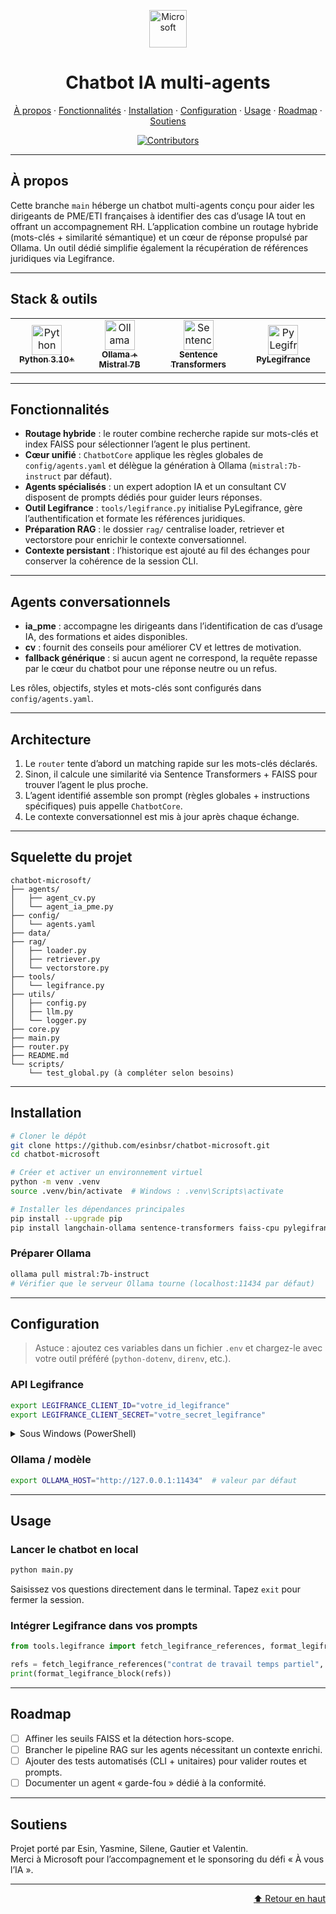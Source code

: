 <a id="top"></a>

<p align="center">
  <img src="https://upload.wikimedia.org/wikipedia/commons/4/44/Microsoft_logo.svg" alt="Microsoft" height="60">
</p>

<h1 align="center">Chatbot IA multi-agents</h1>

<p align="center">
  <a href="#a-propos">À propos</a> ·
  <a href="#fonctionnalites">Fonctionnalités</a> ·
  <a href="#installation">Installation</a> ·
  <a href="#configuration">Configuration</a> ·
  <a href="#usage">Usage</a> ·
  <a href="#roadmap">Roadmap</a> ·
  <a href="#soutiens">Soutiens</a>
</p>

<p align="center">
  <a href="https://github.com/esinbsr/chatbot-microsoft/graphs/contributors">
    <img src="https://img.shields.io/github/contributors/esinbsr/chatbot-microsoft.svg?style=for-the-badge&color=0e75b6" alt="Contributors">
  </a>
</p>

---

## À propos

Cette branche `main` héberge un chatbot multi-agents conçu pour aider les dirigeants de PME/ETI françaises à identifier des cas d’usage IA tout en offrant un accompagnement RH. L’application combine un routage hybride (mots-clés + similarité sémantique) et un cœur de réponse propulsé par Ollama. Un outil dédié simplifie également la récupération de références juridiques via Legifrance.

---

## Stack & outils

<table align="center">
  <tr>
    <td align="center" width="150">
      <a href="https://www.python.org/" target="_blank" rel="noreferrer">
        <img src="https://cdn.jsdelivr.net/gh/devicons/devicon/icons/python/python-original.svg" alt="Python" height="48" />
        <br /><sub><strong>Python 3.10+</strong></sub>
      </a>
    </td>
    <td align="center" width="150">
      <a href="https://ollama.com/" target="_blank" rel="noreferrer">
        <img src="https://avatars.githubusercontent.com/u/16943930?s=200&v=4" alt="Ollama" height="48" />
        <br /><sub><strong>Ollama + Mistral 7B</strong></sub>
      </a>
    </td>
    <td align="center" width="150">
      <a href="https://www.sbert.net/" target="_blank" rel="noreferrer">
        <img src="https://avatars.githubusercontent.com/u/22535074?s=200&v=4" alt="Sentence Transformers" height="48" />
        <br /><sub><strong>Sentence Transformers</strong></sub>
      </a>
    </td>
    <td align="center" width="150">
      <a href="https://pylegifrance.github.io/pylegifrance/" target="_blank" rel="noreferrer">
        <img src="https://pylegifrance.github.io/pylegifrance/assets/images/logo.svg" alt="PyLegifrance" height="48" />
        <br /><sub><strong>PyLegifrance</strong></sub>
      </a>
    </td>
  </tr>
</table>

---

## Fonctionnalités

- **Routage hybride** : le router combine recherche rapide sur mots-clés et index FAISS pour sélectionner l’agent le plus pertinent.
- **Cœur unifié** : `ChatbotCore` applique les règles globales de `config/agents.yaml` et délègue la génération à Ollama (`mistral:7b-instruct` par défaut).
- **Agents spécialisés** : un expert adoption IA et un consultant CV disposent de prompts dédiés pour guider leurs réponses.
- **Outil Legifrance** : `tools/legifrance.py` initialise PyLegifrance, gère l’authentification et formate les références juridiques.
- **Préparation RAG** : le dossier `rag/` centralise loader, retriever et vectorstore pour enrichir le contexte conversationnel.
- **Contexte persistant** : l’historique est ajouté au fil des échanges pour conserver la cohérence de la session CLI.

---

## Agents conversationnels

- **ia_pme** : accompagne les dirigeants dans l’identification de cas d’usage IA, des formations et aides disponibles.
- **cv** : fournit des conseils pour améliorer CV et lettres de motivation.
- **fallback générique** : si aucun agent ne correspond, la requête repasse par le cœur du chatbot pour une réponse neutre ou un refus.

Les rôles, objectifs, styles et mots-clés sont configurés dans `config/agents.yaml`.

---

## Architecture

1. Le `router` tente d’abord un matching rapide sur les mots-clés déclarés.
2. Sinon, il calcule une similarité via Sentence Transformers + FAISS pour trouver l’agent le plus proche.
3. L’agent identifié assemble son prompt (règles globales + instructions spécifiques) puis appelle `ChatbotCore`.
4. Le contexte conversationnel est mis à jour après chaque échange.

---

## Squelette du projet

```text
chatbot-microsoft/
├── agents/
│   ├── agent_cv.py
│   └── agent_ia_pme.py
├── config/
│   └── agents.yaml
├── data/
├── rag/
│   ├── loader.py
│   ├── retriever.py
│   └── vectorstore.py
├── tools/
│   └── legifrance.py
├── utils/
│   ├── config.py
│   ├── llm.py
│   └── logger.py
├── core.py
├── main.py
├── router.py
├── README.md
└── scripts/
    └── test_global.py (à compléter selon besoins)
```

---

## Installation

```bash
# Cloner le dépôt
git clone https://github.com/esinbsr/chatbot-microsoft.git
cd chatbot-microsoft

# Créer et activer un environnement virtuel
python -m venv .venv
source .venv/bin/activate  # Windows : .venv\Scripts\activate

# Installer les dépendances principales
pip install --upgrade pip
pip install langchain-ollama sentence-transformers faiss-cpu pylegifrance pyyaml python-dotenv
```

### Préparer Ollama

```bash
ollama pull mistral:7b-instruct
# Vérifier que le serveur Ollama tourne (localhost:11434 par défaut)
```

---

## Configuration

> Astuce : ajoutez ces variables dans un fichier `.env` et chargez-le avec votre outil préféré (`python-dotenv`, `direnv`, etc.).

### API Legifrance
```bash
export LEGIFRANCE_CLIENT_ID="votre_id_legifrance"
export LEGIFRANCE_CLIENT_SECRET="votre_secret_legifrance"
```
<details>
  <summary>Sous Windows (PowerShell)</summary>

  ```powershell
  $Env:LEGIFRANCE_CLIENT_ID = "votre_id_legifrance"
  $Env:LEGIFRANCE_CLIENT_SECRET = "votre_secret_legifrance"
  ```
</details>

### Ollama / modèle
```bash
export OLLAMA_HOST="http://127.0.0.1:11434"  # valeur par défaut
```

---

## Usage

### Lancer le chatbot en local
```bash
python main.py
```
Saisissez vos questions directement dans le terminal. Tapez `exit` pour fermer la session.

### Intégrer Legifrance dans vos prompts
```python
from tools.legifrance import fetch_legifrance_references, format_legifrance_block

refs = fetch_legifrance_references("contrat de travail temps partiel", max_results=3)
print(format_legifrance_block(refs))
```

---

## Roadmap

- [ ] Affiner les seuils FAISS et la détection hors-scope.
- [ ] Brancher le pipeline RAG sur les agents nécessitant un contexte enrichi.
- [ ] Ajouter des tests automatisés (CLI + unitaires) pour valider routes et prompts.
- [ ] Documenter un agent « garde-fou » dédié à la conformité.

---

## Soutiens

Projet porté par Esin, Yasmine, Silene, Gautier et Valentin.<br>
Merci à Microsoft pour l’accompagnement et le sponsoring du défi « À vous l’IA ».

---

<p align="right">
  <a href="#top">⬆ Retour en haut</a>
</p>


